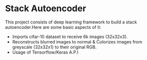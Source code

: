 # Stack Autoencoder

This project consists of deep learning framework to build a stack autoencoder.Here are some basic aspects of it: 

- Imports cifar-10 dataset to receive 6k images (32x32x3).
- Reconstructs blurred images to normal & Colorizes images from greyscale (32x32x1) to their original RGB.
- Usage of Tensorflow/Keras A.P.I


